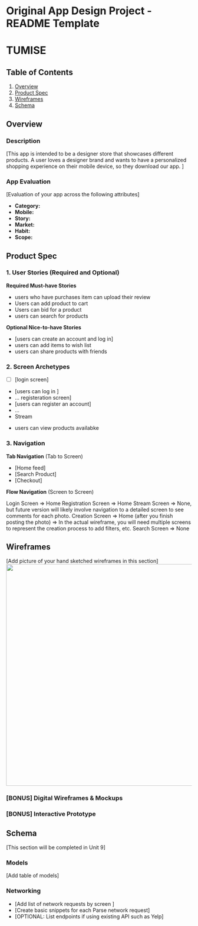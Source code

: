 Original App Design Project - README Template
===

# TUMISE

## Table of Contents

1. [Overview](#Overview)
2. [Product Spec](#Product-Spec)
3. [Wireframes](#Wireframes)
4. [Schema](#Schema)

## Overview

### Description

[This app is intended to be a designer store that showcases different products. A user loves a designer brand and wants to have a personalized shopping experience on their mobile device, so they download our app. ]

### App Evaluation

[Evaluation of your app across the following attributes]
- **Category:** 
- **Mobile:**
- **Story:**
- **Market:** 
- **Habit:**
- **Scope:**

## Product Spec

### 1. User Stories (Required and Optional)

**Required Must-have Stories**

* users who have purchases item can upload their review
* Users can add product to cart
* Users can bid for a product
* users can search for products 

**Optional Nice-to-have Stories**

* [users can create an account and log in]
* users can add items to wish list
* users can share products with friends

### 2. Screen Archetypes

- [ ] [login screen]
* [users can log in ]
* ...
registeration screen]
* [users can register an account]
* ...
* Stream
- users can view products availabke 

### 3. Navigation

**Tab Navigation** (Tab to Screen)

* [Home feed]
* [Search Product]
* [Checkout]

**Flow Navigation** (Screen to Screen)

Login Screen
=> Home
Registration Screen
=> Home
Stream Screen
=> None, but future version will likely involve navigation to a detailed screen to see comments for each photo.
Creation Screen
=> Home (after you finish posting the photo)
=> In the actual wireframe, you will need multiple screens to represent the creation process to add filters, etc.
Search Screen
=> None

## Wireframes

[Add picture of your hand sketched wireframes in this section]
<img src="YOUR_WIREFRAME_IMAGE_URL" width=600>

### [BONUS] Digital Wireframes & Mockups

### [BONUS] Interactive Prototype

## Schema 

[This section will be completed in Unit 9]

### Models

[Add table of models]

### Networking

- [Add list of network requests by screen ]
- [Create basic snippets for each Parse network request]
- [OPTIONAL: List endpoints if using existing API such as Yelp]
